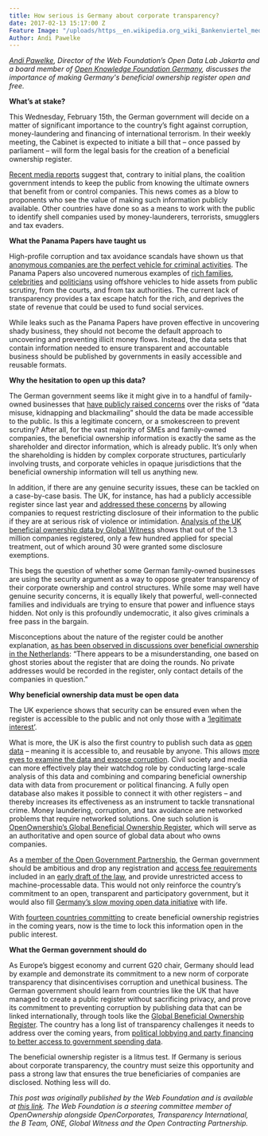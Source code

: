 ```yaml
---
title: How serious is Germany about corporate transparency?
date: 2017-02-13 15:17:00 Z
Feature Image: "/uploads/https__en.wikipedia.org_wiki_Bankenviertel_media_FileSkyline-sued-ffm004.jpg"
Author: Andi Pawelke
---
```


*[Andi Pawelke](http://webfoundation.org/about/executive-team/andreas-pawelke-project-manager-open-data/), Director of the Web Foundation’s Open Data Lab Jakarta and a board member of [Open Knowledge Foundation Germany](https://okfn.de/en/), discusses the importance of making Germany's beneficial ownership register open and free.*

**What’s at stake?**

This Wednesday, February 15th, the German government will decide on a matter of significant importance to the country’s fight against corruption, money-laundering and financing of international terrorism. In their weekly meeting, the Cabinet is expected to initiate a bill that – once passed by parliament – will form the legal basis for the creation of a beneficial ownership register.

[Recent media reports](http://www.presseportal.de/pm/30621/3549334) suggest that, contrary to initial plans, the coalition government intends to keep the public from knowing the ultimate owners that benefit from or control companies. This news comes as a blow to proponents who see the value of making such information publicly available. Other countries have done so as a means to work with the public to identify shell companies used by money-launderers, terrorists, smugglers and tax evaders.

**What the Panama Papers have taught us**

High-profile corruption and tax avoidance scandals have shown us that [anonymous companies are the perfect vehicle for criminal activities](http://openownership.org/news/after-the-panama-papers-europe-cant-go-back-to-business-as-usual/). The Panama Papers also uncovered numerous examples of [rich families](https://www.theguardian.com/news/2016/apr/08/mossack-fonseca-law-firm-hide-money-panama-papers), [celebrities](http://www.wealthprofessional.ca/news/lionel-messi-arrested-for-tax-fraud-following-panama-papers-scandal-209970.aspx) and [politicians](https://www.theguardian.com/world/2016/apr/05/iceland-prime-minister-resigns-over-panama-papers-revelations) using offshore vehicles to hide assets from public scrutiny, from the courts, and from tax authorities. The current lack of transparency provides a tax escape hatch for the rich, and deprives the state of revenue that could be used to fund social services.

While leaks such as the Panama Papers have proven effective in uncovering shady business, they should not become the default approach to uncovering and preventing illicit money flows. Instead, the data sets that contain information needed to ensure transparent and accountable business should be published by governments in easily accessible and reusable formats.

**Why the hesitation to open up this data?**

The German government seems like it might give in to a handful of family-owned businesses that [have publicly raised concerns](https://www.familienunternehmer.eu/presse-news/pressemitteilungen/detail/article/familienunternehmer-fordern-augenmass-beim-transparenzregister.html) over the risks of “data misuse, kidnapping and blackmailing” should the data be made accessible to the public. Is this a legitimate concern, or a smokescreen to prevent scrutiny? After all, for the vast majority of SMEs and family-owned companies, the beneficial ownership information is exactly the same as the shareholder and director information, which is already public. It’s only when the shareholding is hidden by complex corporate structures, particularly involving trusts, and corporate vehicles in opaque jurisdictions that the beneficial ownership information will tell us anything new.

In addition, if there are any genuine security issues, these can be tackled on a case-by-case basis. The UK, for instance, has had a publicly accessible register since last year and [addressed these concerns](https://www.gov.uk/government/uploads/system/uploads/attachment_data/file/395478/bis-14-1145-the-register-of-people-with-significant-control-psc-register-register-final-1.pdf) by allowing companies to request restricting disclosure of their information to the public if they are at serious risk of violence or intimidation. [Analysis of the UK beneficial ownership data by Global Witness](https://www.globalwitness.org/en-gb/blog/what-does-uk-beneficial-ownership-data-show-us/) shows that out of the 1.3 million companies registered, only a few hundred applied for special treatment, out of which around 30 were granted some disclosure exemptions.

This begs the question of whether some German family-owned businesses are using the security argument as a way to oppose greater transparency of their corporate ownership and control structures. While some may well have genuine security concerns, it is equally likely that powerful, well-connected families and individuals are trying to ensure that power and influence stays hidden. Not only is this profoundly undemocratic, it also gives criminals a free pass in the bargain.

Misconceptions about the nature of the register could be another explanation, [as has been observed in discussions over beneficial ownership in the Netherlands](https://financialtransparency.org/whats-at-stake-for-family-owned-businesses-when-beneficial-ownership-is-disclosed/): “There appears to be a misunderstanding, one based on ghost stories about the register that are doing the rounds. No private addresses would be recorded in the register, only contact details of the companies in question.”

**Why beneficial ownership data must be open data**

The UK experience shows that security can be ensured even when the register is accessible to the public and not only those with a [‘legitimate interest’](http://www.wiwo.de/politik/deutschland/geldwaeschebekaempfung-haendler-muessen-kunden-verdaechtigen/19372172.html).

What is more, the UK is also the first country to publish such data as [open data](http://opendefinition.org/od/2.1/en/) – meaning it is accessible to, and reusable by anyone. This allows [more eyes to examine the data and expose corruption](http://webfoundation.org/2016/10/4-open-data-lessons-from-reporting-the-panama-leaks-in-africa/). Civil society and media can more effectively play their watchdog role by conducting large-scale analysis of this data and combining and comparing beneficial ownership data with data from procurement or political financing. A fully open database also makes it possible to connect it with other registers – and thereby increases its effectiveness as an instrument to tackle transnational crime. Money laundering, corruption, and tax avoidance are networked problems that require networked solutions. One such solution is [OpenOwnership’s Global Beneficial Ownership Register](http://openownership.org/about/), which will serve as an authoritative and open source of global data about who owns companies.

As a [member of the Open Government Partnership](http://www.opengovpartnership.org/blog/beate-lohman/2017/01/10/open-government-means-becoming-better-governing), the German government should be ambitious and drop any registration and [access fee requirements](http://www.wiwo.de/politik/deutschland/geldwaeschebekaempfung-familienunternehmer-gegen-transparenzregister/19372172-2.html) included in an [early draft of the law](https://netzpolitik.org/2017/entwurf-fuer-transparenzregister-finanzministerium-plant-kampf-gegen-briefkastenfirmen-ohne-offene-daten/), and provide unrestricted access to machine-processable data. This would not only reinforce the country’s commitment to an open, transparent and participatory government, but it would also fill [Germany’s slow moving open data initiative](https://www.stiftung-nv.de/sites/default/files/snv_datenzeitalter-gestalten_7.7.2016.pdf) with life.

With [fourteen countries committing](http://openownership.org/about/) to create beneficial ownership registries in the coming years, now is the time to lock this information open in the public interest.

**What the German government should do**

As Europe’s biggest economy and current G20 chair, Germany should lead by example and demonstrate its commitment to a new norm of corporate transparency that disincentivises corruption and unethical business. The German government should learn from countries like the UK that have managed to create a public register without sacrificing privacy, and prove its commitment to preventing corruption by publishing data that can be linked internationally, through tools like the [Global Beneficial Ownership Register](openownership.org). The country has a long list of transparency challenges it needs to address over the coming years, from [political lobbying and party financing to better access to government spending data](http://opendatabarometer.org/data-explorer/?_year=2015&indicator=ODB&open=DEU).

The beneficial ownership register is a litmus test. If Germany is serious about corporate transparency, the country must seize this opportunity and pass a strong law that ensures the true beneficiaries of companies are disclosed. Nothing less will do.

*This post was originally published by the Web Foundation and is available at [this link](http://webfoundation.org/2017/02/the-litmus-test-how-serious-is-germany-about-corporate-transparency/). The Web Foundation is a steering committee member of OpenOwnership alongside OpenCorporates, Transparency International, the B Team, ONE, Global Witness and the Open Contracting Partnership.*